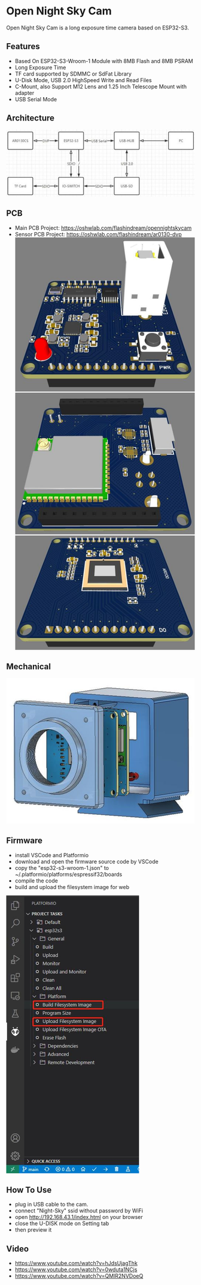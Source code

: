 # Open Night Sky Cam
Open Night Sky Cam is a long exposure time camera based on ESP32-S3.

## Features
* Based On ESP32-S3-Wroom-1 Module with 8MB Flash and 8MB PSRAM
* Long Exposure Time
* TF card supported by SDMMC or SdFat Library
* U-Disk Mode, USB 2.0 HighSpeed Write and Read Files
* C-Mount, also Support M12 Lens and 1.25 Inch Telescope Mount with adapter
* USB Serial Mode

## Architecture
![architecture](assets/ezcam.jpg "ezcam_architecture")

## PCB
* Main PCB Project: https://oshwlab.com/flashindream/opennightskycam
* Sensor PCB Project: https://oshwlab.com/flashindream/ar0130-dvp
![pcb](assets/ezcam_top.jpg "ezcam_top")
![pcb](assets/ezcam_bottom.jpg "ezcam_bottom")
![pcb](assets/ar0130cs.jpg "ar0130cs")

## Mechanical
![shell](assets/shell.jpg "shell")

## Firmware
* install VSCode and Platformio
* download and open the firmware source code by VSCode
* copy the "esp32-s3-wroom-1.json" to ~/.platformio/platforms/espressif32/boards
* compile the code
* build and upload the filesystem image for web

![compile](assets/compile.jpg "compile")

## How To Use
* plug in USB cable to the cam.
* connect "Night-Sky" ssid without password by WiFi
* open http://192.168.43.1/index.html on your browser
* close the U-DISK mode on Setting tab
* then preview it 

## Video
* https://www.youtube.com/watch?v=hJdsUjagThk
* https://www.youtube.com/watch?v=0wduta1NCjs
* https://www.youtube.com/watch?v=QMlR2NVDoeQ